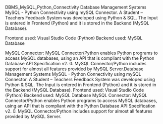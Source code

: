 DBMS_MySQL_Python_Connectivity
Database Management Systems MySQL - Python Connectivity using mySQL Connector. A Student – Teachers Feedback System was developed using Python &amp; SQL. The Input is entered in Frontend (Python) and it is stored in the Backend (MySQL Database).  

Frontend used: Visual Studio Code (Python) 
Backend used: MySQL Database  

MySQL Connector: MySQL Connector/Python enables Python programs to access MySQL databases, using an API that is compliant with the Python Database API Specification v2. 0. MySQL Connector/Python includes support for almost all features provided by MySQL Server.Database Management Systems MySQL - Python Connectivity using mySQL Connector. A Student – Teachers Feedback System was developed using Python &amp; SQL. The Input is entered in Frontend (Python) and it is stored in the Backend (MySQL Database).  Frontend used: Visual Studio Code (Python) Backend used: MySQL Database  MySQL Connector: MySQL Connector/Python enables Python programs to access MySQL databases, using an API that is compliant with the Python Database API Specification v2. 0. MySQL Connector/Python includes support for almost all features provided by MySQL Server.
